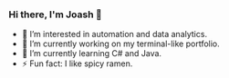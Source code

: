 ### Hi there, I'm Joash 👋
- 👀 I’m interested in automation and data analytics.
- 🔭 I’m currently working on my terminal-like portfolio.
- 🌱 I’m currently learning C# and Java.
- ⚡ Fun fact: I like spicy ramen.


<!--
**zhoda-lii/zhoda-lii** is a ✨ _special_ ✨ repository because its `README.md` (this file) appears on your GitHub profile.

Here are some ideas to get you started:

- 👀 I’m interested in ...
- 🔭 I’m currently working on ...
- 🌱 I’m currently learning ...
- 💞️ I’m looking to collaborate on ...
- 🤔 I’m looking for help with ...
- 💬 Ask me about ...
- 📫 How to reach me: ...
- 😄 Pronouns: ...
- ⚡ Fun fact: ...
-->

